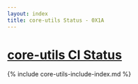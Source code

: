 ```yaml
---
layout: index
title: core-utils Status - 0X1A
---
```


<div class="row">
    <div class="col-lg-12 section">
	<h1 class="section-heading"><a href="https://github.com/0X1A/core-utils">core-utils CI Status</a></h1>
	{% include core-utils-include-index.md %}
    </div>
</div>
